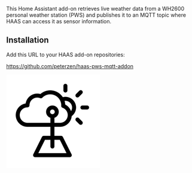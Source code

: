 This Home Assistant add-on retrieves live weather data from a WH2600 personal weather station (PWS) and publishes it to an MQTT topic where HAAS can access it as sensor information.

## Installation

Add this URL to your HAAS add-on repositories:

https://github.com/peterzen/haas-pws-mqtt-addon




![weather station by Knut M. Synstad from Noun Project](https://github.com/peterzen/haas-pws-mqtt-addon/raw/main/pwsmqttdispatcher/icon.png)